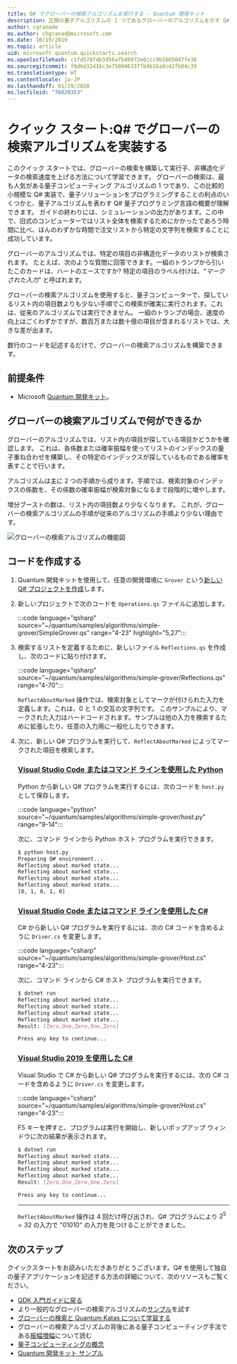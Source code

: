 ```yaml
---
title: Q# でグローバーの検索アルゴリズムを実行する - Quantum 開発キット
description: 正規の量子アルゴリズムの 1 つであるグローバーのアルゴリズムを示す Q# プロジェクトを構築します。
author: cgranade
ms.author: chgranad@microsoft.com
ms.date: 10/19/2019
ms.topic: article
uid: microsoft.quantum.quickstarts.search
ms.openlocfilehash: c1fd578fdb3d56a7b48972e6ccc9b1605047fe36
ms.sourcegitcommit: f8d6d32d16c3e758046337fb4b16a8c42fb04c39
ms.translationtype: HT
ms.contentlocale: ja-JP
ms.lasthandoff: 01/29/2020
ms.locfileid: "76820353"
---
```

# <a name="quickstart-implement-grovers-search-algorithm-in-q"></a>クイック スタート:Q# でグローバーの検索アルゴリズムを実装する

このクイック スタートでは、グローバーの検索を構築して実行子、非構造化データの検索速度を上げる方法について学習できます。  グローバーの検索は、最も人気がある量子コンピューティング アルゴリズムの 1 つであり、この比較的小規模な Q# 実装で、量子ソリューションをプログラミングすることの利点のいくつかと、量子アルゴリズムを表わす Q# 量子プログラミング言語の概要が理解できます。  ガイドの終わりには、シミュレーションの出力があります。この中で、旧式のコンピューターではリスト全体を検索するためにかかったであろう時間に比べ、ほんのわずかな時間で注文リストから特定の文字列を検索することに成功しています。

グローバーのアルゴリズムでは、特定の項目の非構造化データのリストが検索されます。 たとえば、次のような質問に回答できます。一組のトランプから引いたこのカードは、ハートのエースですか? 特定の項目のラベル付けは、"_マークされた入力_" と呼ばれます。

グローバーの検索アルゴリズムを使用すると、量子コンピューターで、探しているリスト内の項目数よりも少ない手順でこの検索が確実に実行されます。これは、従来のアルゴリズムでは実行できません。 一組のトランプの場合、速度の向上はごくわずかですが、数百万または数十億の項目が含まれるリストでは、大きな差が出ます。

数行のコードを記述するだけで、グローバーの検索アルゴリズムを構築できます。

## <a name="prerequisites"></a>前提条件

- Microsoft [Quantum 開発キット][install]。

## <a name="what-does-grovers-search-algorithm-do"></a>グローバーの検索アルゴリズムで何ができるか

グローバーのアルゴリズムでは、リスト内の項目が探している項目かどうかを確認します。 これは、各係数または確率振幅を使ってリストのインデックスの量子重ね合わせを構築し、その特定のインデックスが探しているものである確率を表すことで行います。

アルゴリズムは主に 2 つの手順から成ります。手順では、検索対象のインデックスの係数を、その係数の確率振幅が検索対象になるまで段階的に増やします。

増分ブーストの数は、リスト内の項目数より少なくなります。 これが、グローバーの検索アルゴリズムの手順が従来のアルゴリズムの手順より少ない理由です。

![グローバーの検索アルゴリズムの機能図](~/media/grover.png)

## <a name="write-the-code"></a>コードを作成する

1. Quantum 開発キットを使用して、任意の開発環境に `Grover` という[新しい Q# プロジェクトを作成](xref:microsoft.quantum.howto.createproject)します。

1. 新しいプロジェクトで次のコードを `Operations.qs` ファイルに追加します。

    :::code language="qsharp" source="~/quantum/samples/algorithms/simple-grover/SimpleGrover.qs" range="4-23" highlight="5,27":::

1. 検索するリストを定義するために、新しいファイル `Reflections.qs` を作成し、次のコードに貼り付けます。

    :::code language="qsharp" source="~/quantum/samples/algorithms/simple-grover/Reflections.qs" range="4-70":::

    `ReflectAboutMarked` 操作では、検索対象としてマークが付けられた入力を定義します。これは、0 と 1 の交互の文字列です。 このサンプルにより、マークされた入力はハードコードされます。サンプルは他の入力を検索するために拡張したり、任意の入力用に一般化したりできます。

1. 次に、新しい Q# プログラムを実行して、`ReflectAboutMarked` によってマークされた項目を検索します。

    ### <a name="python-with-visual-studio-code-or-the-command-linetabtabid-python"></a>[Visual Studio Code またはコマンド ラインを使用した Python](#tab/tabid-python)

    Python から新しい Q# プログラムを実行するには、次のコードを `host.py` として保存します。

    :::code language="python" source="~/quantum/samples/algorithms/simple-grover/host.py" range="9-14":::

    次に、コマンド ラインから Python ホスト プログラムを実行できます。

    ```bash
    $ python host.py
    Preparing Q# environment...
    Reflecting about marked state...
    Reflecting about marked state...
    Reflecting about marked state...
    Reflecting about marked state...
    [0, 1, 0, 1, 0]
    ```

    ### <a name="c-with-visual-studio-code-or-the-command-linetabtabid-csharp"></a>[Visual Studio Code またはコマンド ラインを使用した C#](#tab/tabid-csharp)

    C# から新しい Q# プログラムを実行するには、次の C# コードを含めるように `Driver.cs` を変更します。

    :::code language="csharp" source="~/quantum/samples/algorithms/simple-grover/Host.cs" range="4-23":::

    次に、コマンド ラインから C# ホスト プログラムを実行できます。

    ```bash
    $ dotnet run
    Reflecting about marked state...
    Reflecting about marked state...
    Reflecting about marked state...
    Reflecting about marked state...
    Result: [Zero,One,Zero,One,Zero]

    Press any key to continue...
    ```

    ### <a name="c-with-visual-studio-2019tabtabid-vs2019"></a>[Visual Studio 2019 を使用した C#](#tab/tabid-vs2019)

    Visual Studio で C# から新しい Q# プログラムを実行するには、次の C# コードを含めるように `Driver.cs` を変更します。

    :::code language="csharp" source="~/quantum/samples/algorithms/simple-grover/Host.cs" range="4-23":::

    F5 キーを押すと、プログラムは実行を開始し、新しいポップアップ ウィンドウに次の結果が表示されます。 

    ```bash
    $ dotnet run
    Reflecting about marked state...
    Reflecting about marked state...
    Reflecting about marked state...
    Reflecting about marked state...
    Result: [Zero,One,Zero,One,Zero]

    Press any key to continue...
    ```
    ***

    `ReflectAboutMarked` 操作は 4 回だけ呼び出され、Q# プログラムにより $2^{5} = 32$ の入力で "01010" の入力を見つけることができました。

## <a name="next-steps"></a>次のステップ

クイックスタートをお読みいただきありがとうございます。Q# を使用して独自の量子アプリケーションを記述する方法の詳細について、次のリソースもご覧ください。

- [QDK 入門ガイドに戻る](xref:microsoft.quantum.welcome)
- より一般的なグローバーの検索アルゴリズムの[サンプル](https://github.com/microsoft/Quantum/tree/master/samples/algorithms/database-search)を試す
- [グローバーの検索と Quantum Katas について学習する](xref:microsoft.quantum.overview.katas)
- グローバーの検索アルゴリズムの背後にある量子コンピューティング手法である[振幅増幅](xref:microsoft.quantum.libraries.standard.algorithms#amplitude-amplification)について読む
- [量子コンピューティングの概念](xref:microsoft.quantum.concepts.intro)
- [Quantum 開発キット サンプル](https://docs.microsoft.com/samples/browse/?products=qdk)

<!-- LINKS -->

[install]: xref:microsoft.quantum.install
